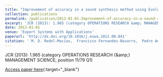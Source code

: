 ```yaml
---
title: "Improvement of accuracy in a sound synthesis method using Evolutionary Product Unit Networks"
collection: publications
permalink: /publication/2013-01-01-Improvement-of-accuracy-in-a-sound-synthesis-method-using-Evolutionary-Product-Unit-Networks
excerpt: 'JCR (2013): 1.965 (category OPERATIONS RESEARCH &amp; MANAGEMENT SCIENCE, position 11/79 Q1)'
date: 2013-01-01
venue: 'Expert Systems with Applications'
paperurl: 'http://dx.doi.org/10.1016/j.eswa.2012.08.041'
citation: ' M. D. Redel-Macías,  Francisco Fernandez-Navarro,  Pedro Antonio Gutiérrez,  A. J. Cubero-Atienza,  César Hervás-Martínez, &quot;Improvement of accuracy in a sound synthesis method using Evolutionary Product Unit Networks.&quot; Expert Systems with Applications, Vol. 40(5), 2013, pp. 1477–1483.'
---
```

JCR (2013): 1.965 (category OPERATIONS RESEARCH {\&amp;} MANAGEMENT SCIENCE, position 11/79 Q1)

[Access paper here](http://dx.doi.org/10.1016/j.eswa.2012.08.041){:target="_blank"}
